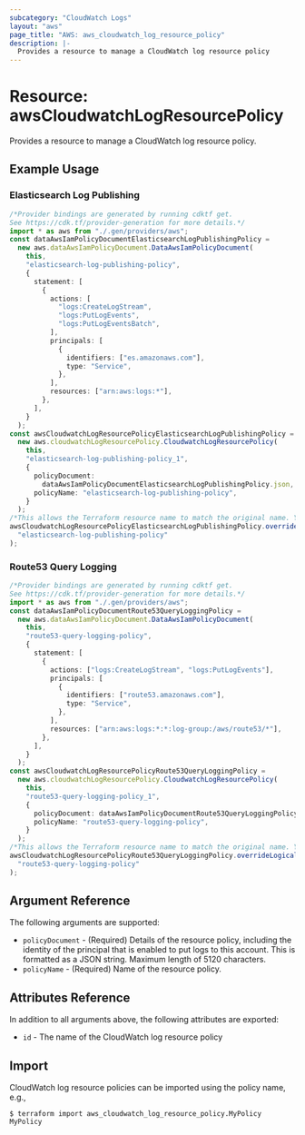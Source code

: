 ```yaml
---
subcategory: "CloudWatch Logs"
layout: "aws"
page_title: "AWS: aws_cloudwatch_log_resource_policy"
description: |-
  Provides a resource to manage a CloudWatch log resource policy
---
```


# Resource: awsCloudwatchLogResourcePolicy

Provides a resource to manage a CloudWatch log resource policy.

## Example Usage

### Elasticsearch Log Publishing

```typescript
/*Provider bindings are generated by running cdktf get.
See https://cdk.tf/provider-generation for more details.*/
import * as aws from "./.gen/providers/aws";
const dataAwsIamPolicyDocumentElasticsearchLogPublishingPolicy =
  new aws.dataAwsIamPolicyDocument.DataAwsIamPolicyDocument(
    this,
    "elasticsearch-log-publishing-policy",
    {
      statement: [
        {
          actions: [
            "logs:CreateLogStream",
            "logs:PutLogEvents",
            "logs:PutLogEventsBatch",
          ],
          principals: [
            {
              identifiers: ["es.amazonaws.com"],
              type: "Service",
            },
          ],
          resources: ["arn:aws:logs:*"],
        },
      ],
    }
  );
const awsCloudwatchLogResourcePolicyElasticsearchLogPublishingPolicy =
  new aws.cloudwatchLogResourcePolicy.CloudwatchLogResourcePolicy(
    this,
    "elasticsearch-log-publishing-policy_1",
    {
      policyDocument:
        dataAwsIamPolicyDocumentElasticsearchLogPublishingPolicy.json,
      policyName: "elasticsearch-log-publishing-policy",
    }
  );
/*This allows the Terraform resource name to match the original name. You can remove the call if you don't need them to match.*/
awsCloudwatchLogResourcePolicyElasticsearchLogPublishingPolicy.overrideLogicalId(
  "elasticsearch-log-publishing-policy"
);

```

### Route53 Query Logging

```typescript
/*Provider bindings are generated by running cdktf get.
See https://cdk.tf/provider-generation for more details.*/
import * as aws from "./.gen/providers/aws";
const dataAwsIamPolicyDocumentRoute53QueryLoggingPolicy =
  new aws.dataAwsIamPolicyDocument.DataAwsIamPolicyDocument(
    this,
    "route53-query-logging-policy",
    {
      statement: [
        {
          actions: ["logs:CreateLogStream", "logs:PutLogEvents"],
          principals: [
            {
              identifiers: ["route53.amazonaws.com"],
              type: "Service",
            },
          ],
          resources: ["arn:aws:logs:*:*:log-group:/aws/route53/*"],
        },
      ],
    }
  );
const awsCloudwatchLogResourcePolicyRoute53QueryLoggingPolicy =
  new aws.cloudwatchLogResourcePolicy.CloudwatchLogResourcePolicy(
    this,
    "route53-query-logging-policy_1",
    {
      policyDocument: dataAwsIamPolicyDocumentRoute53QueryLoggingPolicy.json,
      policyName: "route53-query-logging-policy",
    }
  );
/*This allows the Terraform resource name to match the original name. You can remove the call if you don't need them to match.*/
awsCloudwatchLogResourcePolicyRoute53QueryLoggingPolicy.overrideLogicalId(
  "route53-query-logging-policy"
);

```

## Argument Reference

The following arguments are supported:

* `policyDocument` - (Required) Details of the resource policy, including the identity of the principal that is enabled to put logs to this account. This is formatted as a JSON string. Maximum length of 5120 characters.
* `policyName` - (Required) Name of the resource policy.

## Attributes Reference

In addition to all arguments above, the following attributes are exported:

* `id` - The name of the CloudWatch log resource policy

## Import

CloudWatch log resource policies can be imported using the policy name, e.g.,

```console
$ terraform import aws_cloudwatch_log_resource_policy.MyPolicy MyPolicy
```
